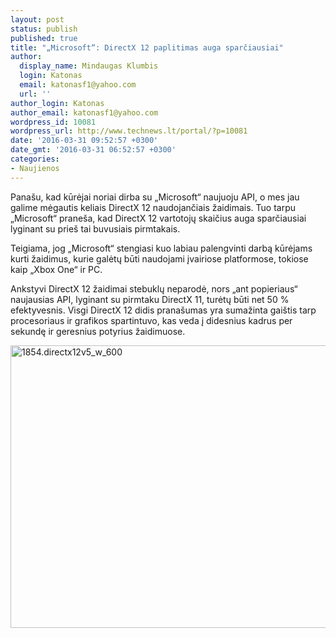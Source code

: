 ```yaml
---
layout: post
status: publish
published: true
title: "„Microsoft“: DirectX 12 paplitimas auga sparčiausiai"
author:
  display_name: Mindaugas Klumbis
  login: Katonas
  email: katonasf1@yahoo.com
  url: ''
author_login: Katonas
author_email: katonasf1@yahoo.com
wordpress_id: 10081
wordpress_url: http://www.technews.lt/portal/?p=10081
date: '2016-03-31 09:52:57 +0300'
date_gmt: '2016-03-31 06:52:57 +0300'
categories:
- Naujienos
---
```

<p>Panašu, kad kūrėjai noriai dirba su „Microsoft“ naujuoju API, o mes jau galime mėgautis keliais DirectX 12 naudojančiais žaidimais. Tuo tarpu „Microsoft“ praneša, kad DirectX 12 vartotojų skaičius auga sparčiausiai lyginant su prieš tai buvusiais pirmtakais.</p>
<p>Teigiama, jog „Microsoft“ stengiasi kuo labiau palengvinti darbą kūrėjams kurti žaidimus, kurie galėtų būti naudojami įvairiose platformose, tokiose kaip „Xbox One“ ir PC.</p>
<p>Ankstyvi DirectX 12 žaidimai stebuklų neparodė, nors „ant popieriaus“ naujausias API, lyginant su pirmtaku DirectX 11, turėtų būti net 50 % efektyvesnis. Visgi DirectX 12 didis pranašumas yra sumažinta gaištis tarp procesoriaus ir grafikos spartintuvo, kas veda į didesnius kadrus per sekundę ir geresnius potyrius žaidimuose.</p>
<p><a href="http://www.technews.lt/portal/wp-content/uploads/2016/03/1854.directx12v5_w_600.png"><img class="aligncenter wp-image-9717 size-full" src="http://www.technews.lt/portal/wp-content/uploads/2016/03/1854.directx12v5_w_600.png" alt="1854.directx12v5_w_600" width="600" height="452" /></a></p>
